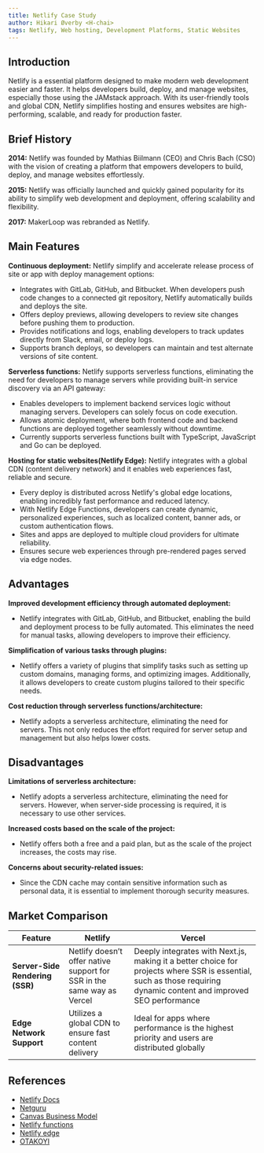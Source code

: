 ```yaml
---
title: Netlify Case Study
author: Hikari Øverby <H-chai>
tags: Netlify, Web hosting, Development Platforms, Static Websites
---
```


## Introduction

Netlify is a essential platform designed to make modern web development easier and faster. It helps developers build, deploy, and manage websites, especially those using the JAMstack approach. With its user-friendly tools and global CDN, Netlify simplifies hosting and ensures websites are high-performing, scalable, and ready for production faster.

## Brief History

**2014:** Netlify was founded by Mathias Biilmann (CEO) and Chris Bach (CSO) with the vision of creating a platform that empowers developers to build, deploy, and manage websites effortlessly.

**2015:** Netlify was officially launched and quickly gained popularity for its ability to simplify web development and deployment, offering scalability and flexibility.

**2017:** MakerLoop was rebranded as Netlify.

## Main Features

**Continuous deployment:**
Netlify simplify and accelerate release process of site or app with deploy management options:

- Integrates with GitLab, GitHub, and Bitbucket. When developers push code changes to a connected git repository, Netlify automatically builds and deploys the site.
- Offers deploy previews, allowing developers to review site changes before pushing them to production.
- Provides notifications and logs, enabling developers to track updates directly from Slack, email, or deploy logs.
- Supports branch deploys, so developers can maintain and test alternate versions of site content.

**Serverless functions:**
Netlify supports serverless functions, eliminating the need for developers to manage servers while providing built-in service discovery via an API gateway:

- Enables developers to implement backend services logic without managing servers. Developers can solely focus on code execution.
- Allows atomic deployment, where both frontend code and backend functions are deployed together seamlessly without downtime.
- Currently supports serverless functions built with TypeScript, JavaScript and Go can be deployed.

**Hosting for static websites(Netlify Edge):**
Netlify integrates with a global CDN (content delivery network) and it enables web experiences fast, reliable and secure.

- Every deploy is distributed across Netlify's global edge locations, enabling incredibly fast performance and reduced latency.
- With Netlify Edge Functions, developers can create dynamic, personalized experiences, such as localized content, banner ads, or custom authentication flows.
- Sites and apps are deployed to multiple cloud providers for ultimate reliability.
- Ensures secure web experiences through pre-rendered pages served via edge nodes.

## Advantages

**Improved development efficiency through automated deployment:**

- Netlify integrates with GitLab, GitHub, and Bitbucket, enabling the build and deployment process to be fully automated. This eliminates the need for manual tasks, allowing developers to improve their efficiency.

**Simplification of various tasks through plugins:**

- Netlify offers a variety of plugins that simplify tasks such as setting up custom domains, managing forms, and optimizing images. Additionally, it allows developers to create custom plugins tailored to their specific needs.

**Cost reduction through serverless functions/architecture:**

- Netlify adopts a serverless architecture, eliminating the need for servers. This not only reduces the effort required for server setup and management but also helps lower costs.

## Disadvantages

**Limitations of serverless architecture:**

- Netlify adopts a serverless architecture, eliminating the need for servers. However, when server-side processing is required, it is necessary to use other services.

**Increased costs based on the scale of the project:**

- Netlify offers both a free and a paid plan, but as the scale of the project increases, the costs may rise.

**Concerns about security-related issues:**

- Since the CDN cache may contain sensitive information such as personal data, it is essential to implement thorough security measures.

## Market Comparison

| Feature                         | Netlify                                                                | Vercel                                                                                                                                                              |
| ------------------------------- | ---------------------------------------------------------------------- | ------------------------------------------------------------------------------------------------------------------------------------------------------------------- |
| **Server-Side Rendering (SSR)** | Netlify doesn’t offer native support for SSR in the same way as Vercel | Deeply integrates with Next.js, making it a better choice for projects where SSR is essential, such as those requiring dynamic content and improved SEO performance |
| **Edge Network Support**        | Utilizes a global CDN to ensure fast content delivery                  | Ideal for apps where performance is the highest priority and users are distributed globally                                                                         |

## References

- [Netlify Docs](https://docs.netlify.com/platform/what-is-netlify/)
- [Netguru](https://www.netguru.com/blog/what-is-netlify)
- [Canvas Business Model](https://canvasbusinessmodel.com/blogs/brief-history/netlify-brief-history)
- [Netlify functions](https://www.netlify.com/platform/core/functions/)
- [Netlify edge](https://www.netlify.com/platform/core/edge/)
- [OTAKOYI](https://otakoyi.software/blog/overview-of-benefits-and-drawbacks-of-netlify-cms)
